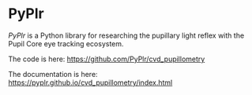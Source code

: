 PyPlr
=====

*PyPlr* is a Python library for researching the pupillary light reflex with the Pupil Core eye tracking ecosystem. 

The code is here: https://github.com/PyPlr/cvd_pupillometry

The documentation is here: https://pyplr.github.io/cvd_pupillometry/index.html
